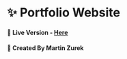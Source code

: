 # ✨ Portfolio Website

#### 🔴 Live Version - [Here](https://itsmartonic.github.io/PortfolioWebsite/)

#### 📝 Created By Martin Zurek
